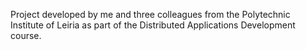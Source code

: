Project developed by me and three colleagues from the Polytechnic Institute of Leiria as part of the Distributed Applications Development course.
